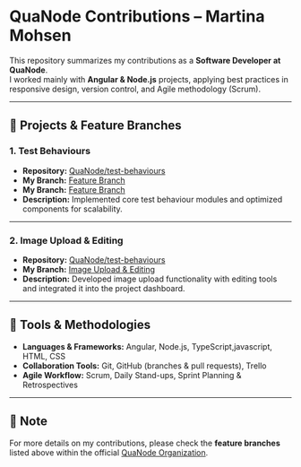 # QuaNode Contributions – Martina Mohsen

This repository summarizes my contributions as a **Software Developer at QuaNode**.  
I worked mainly with **Angular & Node.js** projects, applying best practices in responsive design, version control, and Agile methodology (Scrum).  

---

## 🔹 Projects & Feature Branches

### 1. Test Behaviours
- **Repository:** [QuaNode/test-behaviours](https://github.com/QuaNode/test-behaviours)  
- **My Branch:** [Feature Branch](https://github.com/QuaNode/test-behaviours/tree/Responsive/update-side-menu-design)
- **My Branch:** [Feature Branch](https://github.com/QuaNode/test-behaviours/tree/Martina-Mohsen)
- **Description:** Implemented core test behaviour modules and optimized components for scalability.

---

### 2. Image Upload & Editing
- **Repository:** [QuaNode/test-behaviours](https://github.com/QuaNode/test-behaviours)  
- **My Branch:** [Image Upload & Editing](https://gitlab.com/QuaNode/poc/-/tree/martina/angular-setup?ref_type=heads)
- **Description:** Developed image upload functionality with editing tools and integrated it into the project dashboard.

---

## 🔧 Tools & Methodologies
- **Languages & Frameworks:** Angular, Node.js, TypeScript,javascript, HTML, CSS  
- **Collaboration Tools:** Git, GitHub (branches & pull requests), Trello  
- **Agile Workflow:** Scrum, Daily Stand-ups, Sprint Planning & Retrospectives  

---

## 📂 Note
For more details on my contributions, please check the **feature branches** listed above within the official [QuaNode Organization](https://github.com/QuaNode).
